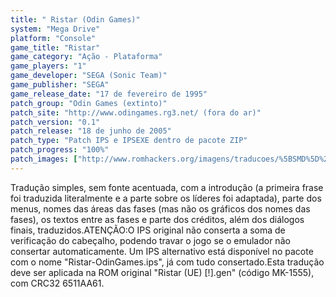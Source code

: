 ```yaml
---
title: " Ristar (Odin Games)"
system: "Mega Drive"
platform: "Console"
game_title: "Ristar"
game_category: "Ação - Plataforma"
game_players: "1"
game_developer: "SEGA (Sonic Team)"
game_publisher: "SEGA"
game_release_date: "17 de fevereiro de 1995"
patch_group: "Odin Games (extinto)"
patch_site: "http://www.odingames.rg3.net/ (fora do ar)"
patch_version: "0.1"
patch_release: "18 de junho de 2005"
patch_type: "Patch IPS e IPSEXE dentro de pacote ZIP"
patch_progress: "100%"
patch_images: ["http://www.romhackers.org/imagens/traducoes/%5BSMD%5D%20Ristar%20-%20Odin%20Games%20-%201.png","http://www.romhackers.org/imagens/traducoes/%5BSMD%5D%20Ristar%20-%20Odin%20Games%20-%202.png","http://www.romhackers.org/imagens/traducoes/%5BSMD%5D%20Ristar%20-%20Odin%20Games%20-%203.png"]
---
```

Tradução simples, sem fonte acentuada, com a introdução (a primeira frase foi traduzida literalmente e a parte sobre os líderes foi adaptada), parte dos menus, nomes das áreas das fases (mas não os gráficos dos nomes das fases), os textos entre as fases e parte dos créditos, além dos diálogos finais, traduzidos.ATENÇÃO:O IPS original não conserta a soma de verificação do cabeçalho, podendo travar o jogo se o emulador não consertar automaticamente. Um IPS alternativo está disponível no pacote com o nome "Ristar-OdinGames.ips", já com tudo consertado.Esta tradução deve ser aplicada na ROM original "Ristar (UE) [!].gen" (código MK-1555), com CRC32 6511AA61.